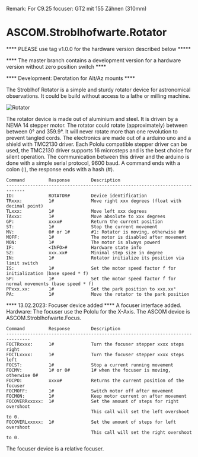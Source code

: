 Remark: For C9.25 focuser: GT2 mit 155 Zähnen (310mm)


# ASCOM.Stroblhofwarte.Rotator

**** PLEASE use tag v1.0.0 for the hardware version described below *****

**** The master branch contains a development version for a hardware version without zero position switch ****

**** Development: Derotation for Alt/Az mounts ****

The Stroblhof Rotator is a simple and sturdy rotator device
for astronomical observations. It could be build without access to
a lathe or milling machine. 

![Rotator](https://github.com/stroblhofwarte/ASCOM.Stroblhofwarte.Rotator/blob/master/Rotator.jpg )

The rotator device is made out of aluminium
and steel. It is driven by a NEMA 14 stepper motor. The rotator could 
rotate (approximately) between between 0° and 359.9°. It will never rotate more than one revolution to prevent tangled cords. 
The electronics are made out of a arduino uno and a shield with TMC2130 driver.
Each Pololu compatible stepper driver can be used, the TMC2130 driver supports 16 microsteps and is the best choice
for silent operation. 
The communication between this driver and the arduino is done with a simple
serial protocol, 9600 baud. A command ends with
a colon (:), the response ends with a hash (#).
              
 ```
Command         Response        Description
-----------------------------------------------------------------------------
ID:             ROTATOR#        Device identification
TRxxx:          1#              Move right xxx degrees (float with decimal point)
TLxxx:          1#              Move left xxx degrees
TAxxx:          1#              Move absolute to xxx degrees
GP:             xxxx#           Return the current position
ST:             1#              Stop the current movement
MV:             0# or 1#        #1: Rotator is moving, otherwise 0#
MOFF:           1#              The motor is disabled after movement
MON:            1#              The motor is always powerd
IF:             <INFO>#         Hardware state info
SZ:             xxx.xx#         Minimal step size in degree
IN:             1#              Rotator initialize its position via limit switch
IS:             1#              Set the motor speed factor f for initialization (base speed * f)
SP:             1#              Set the motor speed factor f for normal movements (base speed * f)
PPxxx.xx:       1#              Set the park position to xxx.xx°
PA:             1#              Move the rotator to the park position
```

**** 13.02.2023: Focuser device added ****
A focuser interface added. Hardware: The focuser use the Pololu for the X-Axis. The ASCOM device is ASCOM.Stroblhofwarte.Focus.
````
Command         Response        Description
-------------------------------------------------------------------------------
FOCTRxxxx:      1#              Turn the focuser stepper xxxx steps right
FOCTLxxxx:      1#              Turn the focuser stepper xxxx steps left
FOCST:          1#              Stop a current running movement
FOCMV:          1# or 0#        1# when the focuser is moving, otherwise 0#
FOCPO:          xxxx#           Returns the current position of the focuser 
FOCMOFF:        1#              Switch motor off after movement
FOCMON:         1#              Keep motor current on after movement
FOCOVERRxxxxx:  1#              Set the amount of steps for right overshoot
                                This call will set the left overshoot to 0.
FOCOVERLxxxxx:  1#              Set the amount of steps for left overshoot
                                This call will set the right overshoot to 0.
````
The focuser device is a relative focuser.
